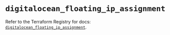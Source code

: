 # `digitalocean_floating_ip_assignment`

Refer to the Terraform Registry for docs: [`digitalocean_floating_ip_assignment`](https://registry.terraform.io/providers/digitalocean/digitalocean/2.48.1/docs/resources/floating_ip_assignment).
